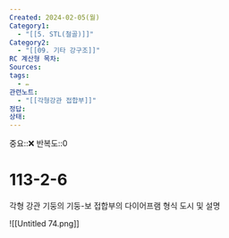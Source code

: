 ```yaml
---
Created: 2024-02-05(월)
Category1:
  - "[[5. STL(철골)]]"
Category2:
  - "[[09. 기타 강구조]]"
RC 계산형 목차: 
Sources: 
tags:
  - ✏️
관련노트:
  - "[[각형강관 접합부]]"
정답: 
상태: 
---
```

중요::❌
반복도::0

#  113-2-6

각형 강관 기둥의 기둥-보 접합부의 다이어프램 형식 도시 및 설명

![[Untitled 74.png]]
